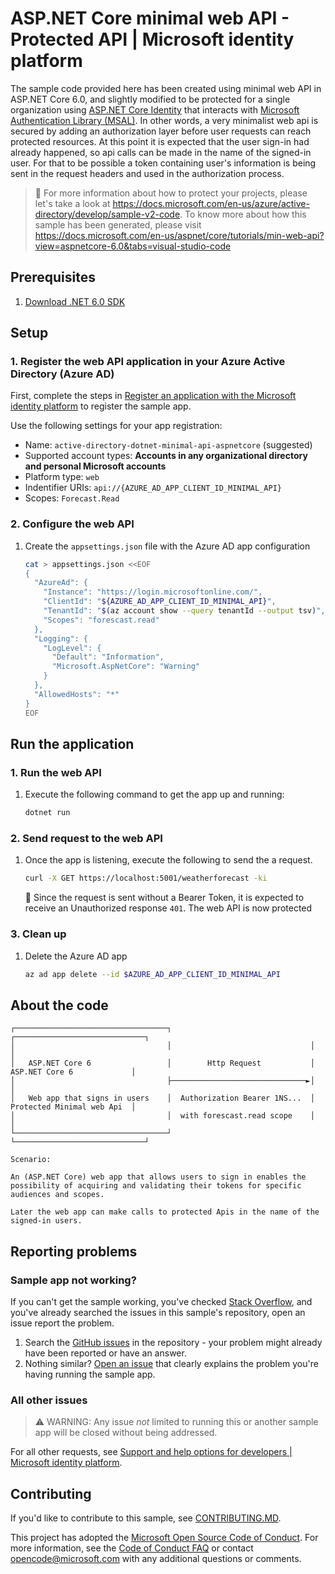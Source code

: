 # ASP.NET Core minimal web API - Protected API | Microsoft identity platform

The sample code provided here has been created using minimal web API in ASP.NET Core 6.0, and slightly modified to be protected for a single organization using [ASP.NET Core Identity](https://docs.microsoft.com/en-us/aspnet/core/security/authentication/identity?view=aspnetcore-6.0) that interacts with [Microsoft Authentication Library (MSAL)](https://docs.microsoft.com/en-us/azure/active-directory/develop/msal-overview).  In other words, a very minimalist web api is secured by adding an authorization layer before user requests can reach protected resources.  At this point it is expected that the user sign-in had already happened, so api calls can be made in the name of the signed-in user. For that to be possible a token containing user's information is being sent in the request headers and used in the authorization process.

> :link: For more information about how to protect your projects, please let's take a look at https://docs.microsoft.com/en-us/azure/active-directory/develop/sample-v2-code. To know more about how this sample has been generated, please visit https://docs.microsoft.com/en-us/aspnet/core/tutorials/min-web-api?view=aspnetcore-6.0&tabs=visual-studio-code

## Prerequisites

1. [Download .NET 6.0 SDK](https://dotnet.microsoft.com/download/dotnet/6.0)

## Setup

### 1. Register the web API application in your Azure Active Directory (Azure AD)

First, complete the steps in [Register an application with the Microsoft identity platform](https://docs.microsoft.com/azure/active-directory/develop/quickstart-register-app) to register the sample app.

Use the following settings for your app registration:

- Name: `active-directory-dotnet-minimal-api-aspnetcore` (suggested)
- Supported account types: **Accounts in any organizational directory and personal Microsoft accounts**
- Platform type: `web`
- Indentifier URIs: `api://{AZURE_AD_APP_CLIENT_ID_MINIMAL_API}`
- Scopes: `Forecast.Read`

### 2. Configure the web API

1. Create the `appsettings.json` file with the Azure AD app configuration

   ```bash
   cat > appsettings.json <<EOF
   {
     "AzureAd": {
       "Instance": "https://login.microsoftonline.com/",
       "ClientId": "${AZURE_AD_APP_CLIENT_ID_MINIMAL_API}",
       "TenantId": "$(az account show --query tenantId --output tsv)",
       "Scopes": "forescast.read"
     },
     "Logging": {
       "LogLevel": {
         "Default": "Information",
         "Microsoft.AspNetCore": "Warning"
       }
     },
     "AllowedHosts": "*"
   }
   EOF
   ```

## Run the application

### 1. Run the web API

1. Execute the following command to get the app up and running:

   ```bash
   dotnet run
   ```

### 2. Send request to the web API

1. Once the app is listening, execute the following to send the a request.

   ```bash
   curl -X GET https://localhost:5001/weatherforecast -ki
   ```

   :book: Since the request is sent without a Bearer Token, it is expected to receive an Unauthorized response `401`. The web API is now protected

### 3. Clean up

1. Delete the Azure AD app

   ```bash
   az ad app delete --id $AZURE_AD_APP_CLIENT_ID_MINIMAL_API
   ```

## About the code

```output
┌──────────────────────────────────┐                               ┌─────────────────────────────┐
│                                  │                               │                             │
│   ASP.NET Core 6                 │        Http Request           │  ASP.NET Core 6             │
│                                  ├──────────────────────────────►│                             │
│   Web app that signs in users    │  Authorization Bearer 1NS...  │  Protected Minimal web Api  │
│                                  │  with forescast.read scope    │                             │
└──────────────────────────────────┘                               └─────────────────────────────┘

Scenario:

An (ASP.NET Core) web app that allows users to sign in enables the possibility of acquiring and validating their tokens for specific audiences and scopes.

Later the web app can make calls to protected Apis in the name of the signed-in users.
```

## Reporting problems

### Sample app not working?

If you can't get the sample working, you've checked [Stack Overflow](http://stackoverflow.com/questions/tagged/msal), and you've already searched the issues in this sample's repository, open an issue report the problem.

1. Search the [GitHub issues](../../../../issues) in the repository - your problem might already have been reported or have an answer.
1. Nothing similar? [Open an issue](LINK_HERE) that clearly explains the problem you're having running the sample app.

### All other issues

> :warning: WARNING: Any issue _not_ limited to running this or another sample app will be closed without being addressed.

For all other requests, see [Support and help options for developers | Microsoft identity platform](https://docs.microsoft.com/azure/active-directory/develop/developer-support-help-options).

## Contributing

If you'd like to contribute to this sample, see [CONTRIBUTING.MD](/CONTRIBUTING.md).

This project has adopted the [Microsoft Open Source Code of Conduct](https://opensource.microsoft.com/codeofconduct/). For more information, see the [Code of Conduct FAQ](https://opensource.microsoft.com/codeofconduct/faq/) or contact [opencode@microsoft.com](mailto:opencode@microsoft.com) with any additional questions or comments.
